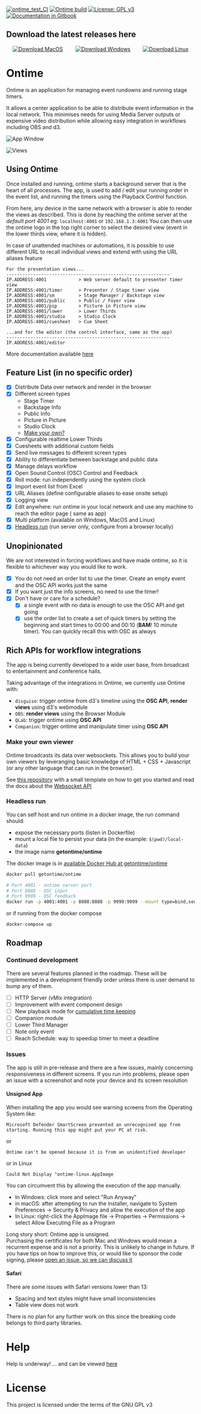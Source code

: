 [![ontime_test_CI](https://github.com/cpvalente/ontime/actions/workflows/ontime_cy.yml/badge.svg)](https://github.com/cpvalente/ontime/actions/workflows/ontime_cy.yml) [![Ontime build](https://github.com/cpvalente/ontime/actions/workflows/build.yml/badge.svg)](https://github.com/cpvalente/ontime/actions/workflows/build.yml)
[![License: GPL v3](https://img.shields.io/badge/License-GPLv3-green.svg)](https://www.gnu.org/licenses/gpl-3.0) [![Documentation in Gitbook](https://badges.aleen42.com/src/gitbook_2.svg)](https://cpvalente.gitbook.io/ontime/)

## Download the latest releases here

<div style="display: flex; justify-content: space-around">
  <a href="https://github.com/cpvalente/ontime/releases/latest/download/ontime-macOS.dmg"><img alt="Download MacOS" src="https://github.com/cpvalente/ontime/blob/master/.github/mac-download.png"/></a>
  <a href="https://github.com/cpvalente/ontime/releases/latest/download/ontime-win64.exe"><img alt="Download Windows" src="https://github.com/cpvalente/ontime/blob/master/.github/win-download.png"/></a>
  <a href="https://github.com/cpvalente/ontime/releases/latest/download/ontime-linux.AppImage"><img alt="Download Linux" src="https://github.com/cpvalente/ontime/blob/master/.github/linux-download.png"/></a>
</div>

# Ontime

Ontime is an application for managing event rundowns and running stage timers.

It allows a center application to be able to distribute event information in the local network. This
minimises needs for using Media Server outputs or expensive video distribution while allowing easy
integration in workflows including OBS and d3.

![App Window](https://github.com/cpvalente/ontime/blob/master/.github/app.jpg)

![Views](https://github.com/cpvalente/ontime/blob/master/.github/02_screentypes.png)

## Using Ontime

Once installed and running, ontime starts a background server that is the heart of all processes.
The app, is used to add / edit your running order in the event list, and running the timers using
the Playback Control function.

From here, any device in the same network with a browser is able to render the views as described.
This is done by reaching the ontime server at the _default port 4001_ eg: `localhost:4001`
or `192.168.1.3:4001`
You can then use the ontime logo in the top right corner to select the desired view (event in the
lower thirds view, where it is hidden).

In case of unattended machines or automations, it is possible to use different URL to recall
individual views and extend with using the URL aliases feature

```
For the presentation views...
-------------------------------------------------------------
IP.ADDRESS:4001            > Web server default to presenter timer view
IP.ADDRESS:4001/timer      > Presenter / Stage timer view
IP.ADDRESS:4001/sm         > Stage Manager / Backstage view
IP.ADDRESS:4001/public     > Public / Foyer view
IP.ADDRESS:4001/pip        > Picture in Picture view
IP.ADDRESS:4001/lower      > Lower Thirds
IP.ADDRESS:4001/studio     > Studio Clock
IP.ADDRESS:4001/cuesheet   > Cue Sheet

...and for the editor (the control interface, same as the app)
-------------------------------------------------------------
IP.ADDRESS:4001/editor

```

More documentation available [here](https://cpvalente.gitbook.io/ontime/)

## Feature List (in no specific order)

- [x] Distribute Data over network and render in the browser
- [x] Different screen types
    - Stage Timer
    - Backstage Info
    - Public Info
    - Picture in Picture
    - Studio Clock
    - [Make your own?](#make-your-own-viewer) 
- [x] Configurable realtime Lower Thirds
- [x] Cuesheets with additional custom fields
- [x] Send live messages to different screen types
- [x] Ability to differentiate between backstage and public data
- [x] Manage delays workflow
- [x] Open Sound Control (OSC) Control and Feedback
- [x] Roll mode: run independently using the system clock
- [x] Import event list from Excel
- [x] URL Aliases (define configurable aliases to ease onsite setup)
- [x] Logging view
- [x] Edit anywhere: run ontime in your local network and use any machine to reach the editor page (
  same as app)
- [x] Multi platform (available on Windows, MacOS and Linux)
- [x] [Headless run](#headless-run) (run server only, configure from a browser locally)

## Unopinionated

We are not interested in forcing workflows and have made ontime, so it is flexible to whichever way
you would like to work.

- [x] You do not need an order list to use the timer. Create an empty event and the OSC API works
  just the same
- [x] If you want just the info screens, no need to use the timer!
- [x] Don't have or care for a schedule?
    - [x] a single event with no data is enough to use the OSC API and get going
    - [x] use the order list to create a set of quick timers by setting the beginning and start
      times to 00:00 and 00:10 (**BAM**! 10 minute timer). You can quickly recall this with OSC as
      always

## Rich APIs for workflow integrations

The app is being currently developed to a wide user base, from broadcast to entertainment and
conference halls.

Taking advantage of the integrations in Ontime, we currently use Ontime with:

- `disguise`: trigger ontime from d3's timeline using the **OSC API**, **render views** using d3's
  webmodule
- `OBS`: **render views** using the Browser Module
- `QLab`: trigger ontime using **OSC API**
- `Companion`: trigger ontime and manipulate timer using **OSC API**

### Make your own viewer

Ontime broadcasts its data over websockets. This allows you to build your own viewers by leveranging
basic knowledge of HTML + CSS + Javascript (or any other language that can run in the browser).

See [this repository](https://github.com/cpvalente/ontime-viewer-template) with a small template on
how to get you started and read the docs about
the [Websocket API](https://app.gitbook.com/s/-Mc0giSOToAhq0ROd0CR/control-and-feedback/websocket-api)

### Headless run️
You can self host and run ontime in a docker image, the run command should:
- expose the necessary ports (listen in Dockerfile)
- mount a local file to persist your data (in the example: ````$(pwd)/local-data````)
- the image name __getontime/ontime__

The docker image is in [available Docker Hub at getontime/ontime](https://hub.docker.com/r/getontime/ontime)
```bash
docker pull getontime/ontime
```

```bash
# Port 4001 - ontime server port
# Port 8888 - OSC input
# Port 9999 - OSC feedback
docker run -p 4001:4001 -p 8888:8888 -p 9999:9999 --mount type=bind,source="$(pwd)/local-data",target=/server/db getontime/ontime
```

or if running from the docker compose

```bash
docker-compose up
```

## Roadmap

### Continued development

There are several features planned in the roadmap. These will be implemented in a development
friendly order unless there is user demand to bump any of them.

- [ ] HTTP Server (vMix integration)
- [ ] Improvement with event component design
- [ ] New playback mode
  for [cumulative time keeping](https://github.com/cpvalente/ontime/issues/100)
- [ ] Companion module
- [ ] Lower Third Manager
- [ ] Note only event
- [ ] Reach Schedule: way to speedup timer to meet a deadline

### Issues

The app is still in pre-release and there are a few issues, mainly concerning responsiveness in
different screens. If you run into problems, please open an issue with a screenshot and note your
device and its screen resolution

#### Unsigned App

When installing the app you would see warning screens from the Operating System like:

```Microsoft Defender SmartScreen prevented an unrecognised app from starting. Running this app might put your PC at risk.```

or

```Ontime can't be opened because it is from an unidentified developer```

or in Linux

```Could Not Display "ontime-linux.AppImage```

You can circumvent this by allowing the execution of the app manually. 
- In Windows: click more and select "Run Anyway"
- in macOS: after attempting to run the installer, navigate to System Preferences ->  Security & Privacy and allow the execution of the app
- In Linux: right-click the AppImage file -> Properties -> Permissions -> select Allow Executing File as a Program

Long story short: Ontime app is unsigned. </br>Purchasing the certificates for both Mac and Windows
would mean a recurrent expense and is not a priority. This is unlikely to change in future. If you
have tips on how to improve this, or would like to sponsor the code signing,
please [open an issue, so we can discuss it](https://github.com/cpvalente/ontime/issues/new)


#### Safari

There are some issues with Safari versions lower than 13:

- Spacing and text styles might have small inconsistencies
- Table view does not work

There is no plan for any further work on this since the breaking code belongs to third party
libraries.

# Help

Help is underway! ... and can be viewed [here](https://cpvalente.gitbook.io/ontime/)

# License

This project is licensed under the terms of the GNU GPL v3
